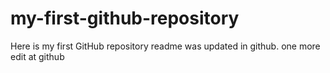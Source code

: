 # my-first-github-repository
Here is my first GitHub repository
readme was updated in github. one more edit at github
